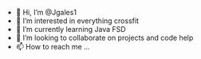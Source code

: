- 👋 Hi, I’m @Jgales1
- 👀 I’m interested in everything crossfit
- 🌱 I’m currently learning Java FSD
- 💞️ I’m looking to collaborate on projects and code help
- 📫 How to reach me ...

<!---
Jgales1/Jgales1 is a ✨ special ✨ repository because its `README.md` (this file) appears on your GitHub profile.
You can click the Preview link to take a look at your changes.
--->
